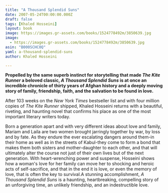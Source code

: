 ```yaml
---
title: "A Thousand Splendid Suns"
date: 2007-05-24T00:00:00.000Z
draft: false
tags: [Khaled Hosseini]
layout: book
image: https://images.gr-assets.com/books/1524778492m/3850639.jpg
image: 
  - https://images.gr-assets.com/books/1524778492m/3850639.jpg
asin: "B000SCHC0Q"
yaml: a-thousand-splendid-suns
author: Khaled Hosseini

---
```


**Propelled by the same superb instinct for storytelling that made *The Kite Runner* a beloved classic, *A Thousand Splendid Suns* is at once an incredible chronicle of thirty years of Afghan history and a deeply moving story of family, friendship, faith, and the salvation to be found in love.**   
  
After 103 weeks on the *New York Times* bestseller list and with four million copies of *The Kite Runner* shipped, Khaled Hosseini returns with a beautiful, riveting, and haunting novel that confirms his place as one of the most important literary writers today.  
  
Born a generation apart and with very different ideas about love and family, Mariam and Laila are two women brought jarringly together by war, by loss and by fate. As they endure the ever escalating dangers around them-in their home as well as in the streets of Kabul-they come to form a bond that makes them both sisters and mother-daughter to each other, and that will ultimately alter the course not just of their own lives but of the next generation. With heart-wrenching power and suspense, Hosseini shows how a woman's love for her family can move her to shocking and heroic acts of self-sacrifice, and that in the end it is love, or even the memory of love, that is often the key to survival.A stunning accomplishment, *A Thousand Splendid Suns* is a haunting, heartbreaking, compelling story of an unforgiving time, an unlikely friendship, and an indestructible love.